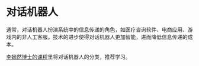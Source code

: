 # 对话机器人

通常，对话机器人扮演系统中的信息传递的角色，如医疗咨询软件、电商应用、游戏内的非人工客服。技术的进步使得对话机器人更加智能，进而降低信息传递的成本。

[李嫣然博士的课程](http://campus.swarma.org/play/coursedetail?id=10296)里将对话机器人的分类，推荐学习。

